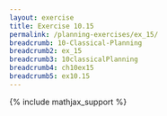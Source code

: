 ```yaml
---
layout: exercise
title: Exercise 10.15
permalink: /planning-exercises/ex_15/
breadcrumb: 10-Classical-Planning
breadcrumb2: ex_15
breadcrumb3: 10classicalPlanning
breadcrumb4: ch10ex15
breadcrumb5: ex10.15
---
```


{% include mathjax_support %}

